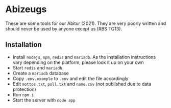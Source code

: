 # Abizeugs

These are some tools for our Abitur (2021). They are very poorly written and should never be used by anyone except us (RBS TG13).

## Installation
* Install `nodejs`, `npm`, `redis` and `mariadb`. As the installation instructions vary depending on the platform, please look it up on your own
* Start `redis` and `mariadb`
* Create a `mariadb` database
* Copy `.env.example` to `.env` and edit the file accordingly
* Edit `mottos.txt`, `poll.txt` and `name.csv` (not published due to data protection)
* Run `npm i`
* Start the server with `node app`
